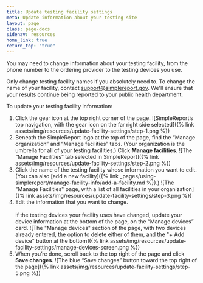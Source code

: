 ```yaml
---
title: Update testing facility settings
meta: Update information about your testing site
layout: page
class: page-docs
sidenav: resources
home_link: true
return_top: "true"
---
```


You may need to change information about your testing facility, from the phone number to the ordering provider to the testing devices you use.

<div class="usa-alert usa-alert--warning">
  <div class="usa-alert__body">
    <p class="usa-alert__text">Only change testing facility names if you absolutely need to. To change the name of your facility, contact <a href="mailto:support@simplereport.gov">support@simplereport.gov</a>. We'll ensure that your results continue being reported to your public health department.</p>
  </div>
</div>

To update your testing facility information:

1. Click the gear icon at the top right corner of the page.
   ![SimpleReport’s top navigation, with the gear icon on the far right side selected]({% link assets/img/resources/update-facility-settings/step-1.png %})
2. Beneath the SimpleReport logo at the top of the page, find the “Manage organization” and “Manage facilities” tabs. (Your organization is the umbrella for all of your testing facilities.) Click **Manage facilities**.
   ![The “Manage Facilities” tab selected in SimpleReport]({% link assets/img/resources/update-facility-settings/step-2.png %})
3. Click the name of the testing facility whose information you want to edit. (You can also [add a new facility]({% link _pages/using-simplereport/manage-facility-info/add-a-facility.md %}).)
   ![The "Manage Facilities" page, with a list of all facilities in your organization]({% link assets/img/resources/update-facility-settings/step-3.png %})
4. Edit the information that you want to change.<br class="margin-top-2"><br>
   If the testing devices your facility uses have changed, update your device information at the bottom of the page, on the “Manage devices” card.
   ![The "Manage devices" section of the page, with two devices already entered, the option to delete either of them, and the "+ Add device" button at the bottom]({% link assets/img/resources/update-facility-settings/manage-devices-screen.png %})
5. When you’re done, scroll back to the top right of the page and click **Save changes**.
   ![The blue “Save changes” button toward the top right of the page]({% link assets/img/resources/update-facility-settings/step-5.png %})
